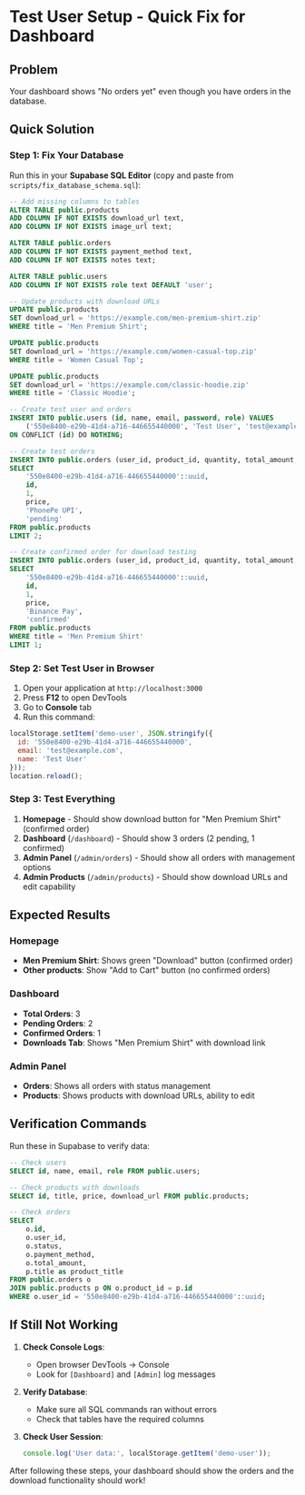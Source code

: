 # Test User Setup - Quick Fix for Dashboard

## Problem
Your dashboard shows "No orders yet" even though you have orders in the database.

## Quick Solution

### Step 1: Fix Your Database
Run this in your **Supabase SQL Editor** (copy and paste from `scripts/fix_database_schema.sql`):

```sql
-- Add missing columns to tables
ALTER TABLE public.products 
ADD COLUMN IF NOT EXISTS download_url text,
ADD COLUMN IF NOT EXISTS image_url text;

ALTER TABLE public.orders 
ADD COLUMN IF NOT EXISTS payment_method text,
ADD COLUMN IF NOT EXISTS notes text;

ALTER TABLE public.users 
ADD COLUMN IF NOT EXISTS role text DEFAULT 'user';

-- Update products with download URLs
UPDATE public.products 
SET download_url = 'https://example.com/men-premium-shirt.zip'
WHERE title = 'Men Premium Shirt';

UPDATE public.products 
SET download_url = 'https://example.com/women-casual-top.zip'
WHERE title = 'Women Casual Top';

UPDATE public.products 
SET download_url = 'https://example.com/classic-hoodie.zip'
WHERE title = 'Classic Hoodie';

-- Create test user and orders
INSERT INTO public.users (id, name, email, password, role) VALUES 
    ('550e8400-e29b-41d4-a716-446655440000', 'Test User', 'test@example.com', 'password123', 'user')
ON CONFLICT (id) DO NOTHING;

-- Create test orders
INSERT INTO public.orders (user_id, product_id, quantity, total_amount, payment_method, status) 
SELECT 
    '550e8400-e29b-41d4-a716-446655440000'::uuid,
    id,
    1,
    price,
    'PhonePe UPI',
    'pending'
FROM public.products 
LIMIT 2;

-- Create confirmed order for download testing
INSERT INTO public.orders (user_id, product_id, quantity, total_amount, payment_method, status) 
SELECT 
    '550e8400-e29b-41d4-a716-446655440000'::uuid,
    id,
    1,
    price,
    'Binance Pay',
    'confirmed'
FROM public.products 
WHERE title = 'Men Premium Shirt'
LIMIT 1;
```

### Step 2: Set Test User in Browser
1. Open your application at `http://localhost:3000`
2. Press **F12** to open DevTools
3. Go to **Console** tab
4. Run this command:

```javascript
localStorage.setItem('demo-user', JSON.stringify({
  id: '550e8400-e29b-41d4-a716-446655440000',
  email: 'test@example.com',
  name: 'Test User'
}));
location.reload();
```

### Step 3: Test Everything
1. **Homepage** - Should show download button for "Men Premium Shirt" (confirmed order)
2. **Dashboard** (`/dashboard`) - Should show 3 orders (2 pending, 1 confirmed)
3. **Admin Panel** (`/admin/orders`) - Should show all orders with management options
4. **Admin Products** (`/admin/products`) - Should show download URLs and edit capability

## Expected Results

### Homepage
- **Men Premium Shirt**: Shows green "Download" button (confirmed order)
- **Other products**: Show "Add to Cart" button (no confirmed orders)

### Dashboard
- **Total Orders**: 3
- **Pending Orders**: 2  
- **Confirmed Orders**: 1
- **Downloads Tab**: Shows "Men Premium Shirt" with download link

### Admin Panel
- **Orders**: Shows all orders with status management
- **Products**: Shows products with download URLs, ability to edit

## Verification Commands

Run these in Supabase to verify data:

```sql
-- Check users
SELECT id, name, email, role FROM public.users;

-- Check products with downloads
SELECT id, title, price, download_url FROM public.products;

-- Check orders
SELECT 
    o.id,
    o.user_id,
    o.status,
    o.payment_method,
    o.total_amount,
    p.title as product_title
FROM public.orders o
JOIN public.products p ON o.product_id = p.id
WHERE o.user_id = '550e8400-e29b-41d4-a716-446655440000'::uuid;
```

## If Still Not Working

1. **Check Console Logs**:
   - Open browser DevTools → Console
   - Look for `[Dashboard]` and `[Admin]` log messages

2. **Verify Database**:
   - Make sure all SQL commands ran without errors
   - Check that tables have the required columns

3. **Check User Session**:
   ```javascript
   console.log('User data:', localStorage.getItem('demo-user'));
   ```

After following these steps, your dashboard should show the orders and the download functionality should work!
